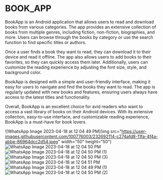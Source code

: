 # BOOK_APP

BookApp is an Android application that allows users to read and download books from various categories. The app provides an extensive collection of books from multiple genres, including fiction, non-fiction, biographies, and more. Users can browse through the books by category or use the search function to find specific titles or authors.

Once a user finds a book they want to read, they can download it to their device and read it offline. The app also allows users to add books to their favorites, so they can quickly access them later. Additionally, users can customize the reading experience by adjusting the font size, style, and background color.

BookApp is designed with a simple and user-friendly interface, making it easy for users to navigate and find the books they want to read. The app is regularly updated with new books and features, ensuring users always have access to the latest titles and functionality.

Overall, BookApp is an excellent choice for avid readers who want to access a vast library of books on their Android devices. With its extensive collection, easy-to-use interface, and customizable reading experience, BookApp is a must-have for book lovers.

![WhatsApp Image 2023-04-18 at 12 04 49 PM](img src="https://user-images.githubusercontent.com/100776003/232692114-c274afd8-11fa-4f4a-abbe-86964dcc2d54.jpeg" width="50" height="50")
![WhatsApp Image 2023-04-18 at 12 04 50 PM](https://user-images.githubusercontent.com/100776003/232692141-a3e97ac6-f228-4aa3-8c68-ff5d1c402db7.jpeg)
![WhatsApp Image 2023-04-18 at 12 04 50 PM (1)](https://user-images.githubusercontent.com/100776003/232692156-90bb4ff0-08f7-4a75-b83d-908ea28eda0d.jpeg)
![WhatsApp Image 2023-04-18 at 12 04 50 PM (3)](https://user-images.githubusercontent.com/100776003/232692231-91d0c28e-0542-456d-8b10-94d359fb4856.jpeg)
![WhatsApp Image 2023-04-18 at 12 04 51 PM](https://user-images.githubusercontent.com/100776003/232692236-ff9ebc58-cf0b-47d1-a531-2f765bf2f4ee.jpeg)
![WhatsApp Image 2023-04-18 at 12 04 49 PM (1)](https://user-images.githubusercontent.com/100776003/232692240-95377ef5-f4a7-46e4-b5e6-77a82ce61a4c.jpeg)
![WhatsApp Image 2023-04-18 at 12 04 50 PM (2)](https://user-images.githubusercontent.com/100776003/232692243-8b586042-199b-4896-aa94-9e570df2ad19.jpeg)

